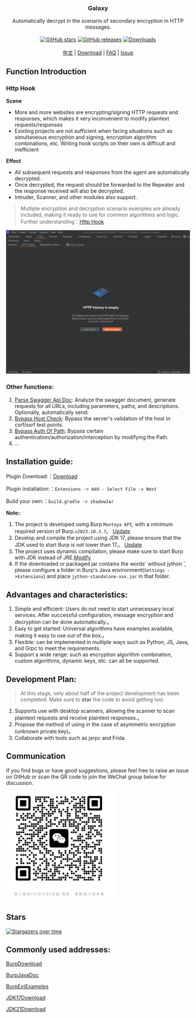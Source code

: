 <h3 align="center">Galaxy</h3>
<p align="center">
Automatically decrypt in the scenario of secondary encryption in HTTP messages.
<br>
<br>
<a href="https://github.com/outlaws-bai/Galaxy/stargazers"><img alt="GitHub stars" src="https://img.shields.io/github/stars/outlaws-bai/Galaxy"/></a>
<a href="https://github.com/outlaws-bai/Galaxy/releases"><img alt="GitHub releases" src="https://img.shields.io/github/release/outlaws-bai/Galaxy"/></a>
<a href="https://github.com/outlaws-bai/Galaxy/releases"><img alt="Downloads" src="https://img.shields.io/github/downloads/outlaws-bai/Galaxy/total?color=brightgreen"/></a>
<br>
<br>
<a href="https://github.com/outlaws-bai/Galaxy/blob/main/README.md">中文</a> | 
<a href="https://github.com/outlaws-bai/Galaxy/releases">Download</a> | 
<a href="https://github.com/outlaws-bai/Galaxy/blob/main/docs/FAQ.md">FAQ</a> | 
<a href="https://github.com/outlaws-bai/Galaxy/issues">Issue</a>
</p>

## Function Introduction

### Http Hook

**Scene**

- More and more websites are encrypting/signing HTTP requests and responses, which makes it very inconvenient to modify plaintext requests/responses
- Existing projects are not sufficient when facing situations such as simultaneous encryption and signing, encryption algorithm combinations, etc. Writing hook scripts on their own is difficult and inefficient

**Effect**

- All subsequent requests and responses from the agent are automatically decrypted.
- Once decrypted, the request should be forwarded to the Repeater and the response received will also be decrypted.
- Intruder, Scanner, and other modules also support.

> Multiple encryption and decryption scenario examples are already included, making it ready to use for common algorithms and logic.
Further understanding：[Http Hook](https://github.com/outlaws-bai/Galaxy/blob/main/docs/HttpHook_EN.md)

![hook](https://raw.githubusercontent.com/outlaws-bai/picture/main/hook.gif)

### Other functions:

1. [Parse Swagger Api Doc](https://github.com/outlaws-bai/Galaxy/blob/main/docs/Other_EN.md#Parse-Swagger-Api-Doc):  Analyze the swagger document, generate requests for all URLs, including parameters, paths, and descriptions. Optionally, automatically send:
2. [Bypass Host Check](https://github.com/outlaws-bai/Galaxy/blob/main/docs/Other_EN.md#Bypass-Host-Check):  Bypass the server's validation of the host in csrf/ssrf test points.
3. [Bypass Auth Of Path](https://github.com/outlaws-bai/Galaxy/blob/main/docs/Other_EN.md#Bypass-Auth-Of-Path):  Bypass certain authentication/authorization/interception by modifying the Path.
4. ...

## Installation guide:

Plugin Download:：[Download](https://github.com/outlaws-bai/Galaxy/releases)

Plugin installation:：`Extensions -> Add - Select File -> Next`

Build your own:：`build.gradle -> shadowJar`

**Note:**:

1. The project is developed using Burp `Montoya API`, with a minimum required version of Burp.`v2023.10.3.7`。 [Update](https://github.com/outlaws-bai/Galaxy/blob/main/docs/README_EN.md#commonly-used-addresses)
2. Develop and compile the project using JDK 17, please ensure that the JDK used to start Burp is not lower than 17.。 [Update](https://github.com/outlaws-bai/Galaxy/blob/main/docs/README_EN.md#commonly-used-addresses)
3. The project uses dynamic compilation, please make sure to start Burp with JDK instead of JRE.[Modify](https://github.com/outlaws-bai/Galaxy/blob/main/docs/ToJDK_EN.md)
4. If the downloaded or packaged jar contains the words' without jython ', please configure a folder in Burp's Java environment(`Settings ->Extensions`) and place `jython-standalone-xxx.jar` in that folder.

## Advantages and characteristics:

1. Simple and efficient: Users do not need to start unnecessary local services. After successful configuration, message encryption and decryption can be done automatically.。
2. Easy to get started: Universal algorithms have examples available, making it easy to use out of the box.。
3. Flexible: can be implemented in multiple ways such as Python, JS, Java, and Grpc to meet the requirements.
4. Support a wide range: such as encryption algorithm combination, custom algorithms, dynamic keys, etc. can all be supported.

## Development Plan:

> At this stage, only about half of the project development has been completed. Make sure to **star** the code to avoid getting lost.
1. Supports use with desktop scanners, allowing the scanner to scan plaintext requests and receive plaintext responses.。
2. Propose the method of using in the case of asymmetric encryption (unknown private key)。
3. Collaborate with tools such as jsrpc and Frida

## Communication

If you find bugs or have good suggestions, please feel free to raise an issue on GitHub or scan the QR code to join the WeChat group below for discussion.

<img src="https://raw.githubusercontent.com/outlaws-bai/picture/main/image-20240730211916457.png" width="300" height="300"/>

## Stars

[![Stargazers over time](https://starchart.cc/outlaws-bai/Galaxy.svg?variant=adaptive)](https://starchart.cc/outlaws-bai/Galaxy)

## Commonly used addresses:

[BurpDownload](https://portswigger.net/burp/releases#professional)

[BurpJavaDoc](https://portswigger.github.io/burp-extensions-montoya-api/javadoc/burp/api/montoya/MontoyaApi.html)

[BurpExtExamples](https://github.com/PortSwigger/burp-extensions-montoya-api-examples)

[JDK17Download](https://docs.aws.amazon.com/corretto/latest/corretto-17-ug/downloads-list.html)

[JDK21Download](https://docs.aws.amazon.com/corretto/latest/corretto-21-ug/downloads-list.html)